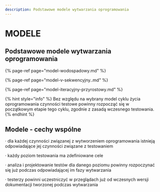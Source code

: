 ```yaml
---
description: Podstawowe modele wytwarzania oprogramowania
---
```


# MODELE

## **Podstawowe modele wytwarzania oprogramowania**

{% page-ref page="model-wodospadowy.md" %}

{% page-ref page="model-v-sekwencyjny..md" %}

{% page-ref page="model-iteracyjny-przyrostowy.md" %}

{% hint style="info" %}
Bez względu na wybrany model cyklu życia oprogramowania czynności testowe powinny rozpocząć się w początkowym etapie tego cyklu, zgodnie z zasadą wczesnego testowania.
{% endhint %}

## **Modele - cechy wspólne**

·        dla każdej czynności związanej z wytworzeniem oprogramowania istnieją odpowiadające jej czynności związane z testowaniem

·        każdy poziom testowania ma zdefiniowane cele

·        analiza i projektowanie testów dla danego poziomu powinny rozpoczynać się już podczas odpowiadającej im fazy wytwarzania

·        testerzy powinni uczestniczyć w przeglądach już od wczesnych wersji dokumentacji tworzonej podczas wytwarzania

